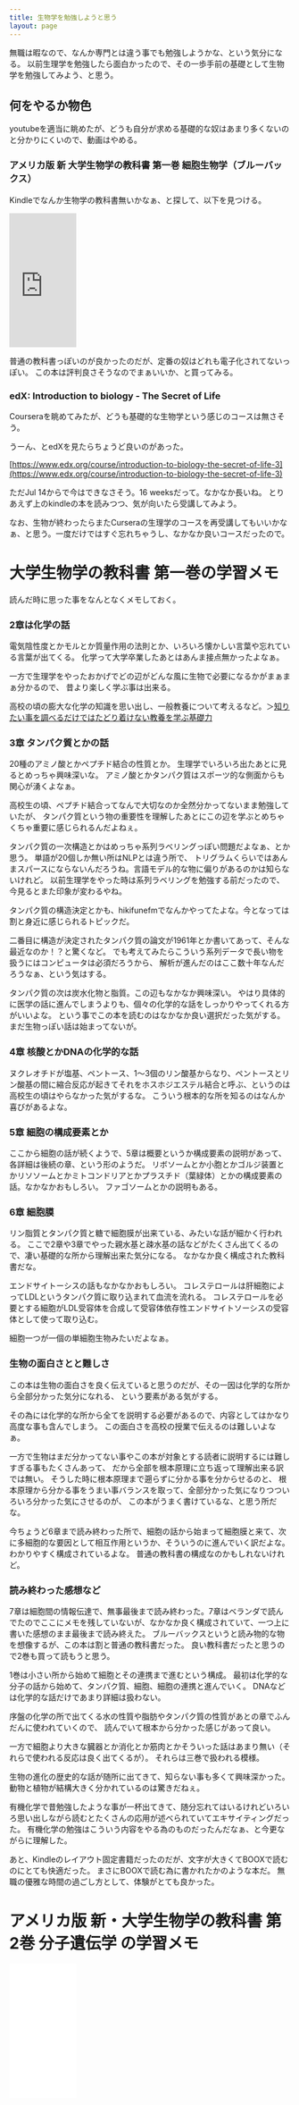 ```yaml
---
title: 生物学を勉強しようと思う
layout: page
---
```

無職は暇なので、なんか専門とは違う事でも勉強しようかな、という気分になる。
以前生理学を勉強したら面白かったので、その一歩手前の基礎として生物学を勉強してみよう、と思う。

## 何をやるか物色

youtubeを適当に眺めたが、どうも自分が求める基礎的な奴はあまり多くないのと分かりにくいので、動画はやめる。

### アメリカ版 新 大学生物学の教科書 第一巻 細胞生物学（ブルーバックス）

Kindleでなんか生物学の教科書無いかなぁ、と探して、以下を見つける。

<iframe style="width:120px;height:240px;" marginwidth="0" marginheight="0" scrolling="no" frameborder="0" src="https://rcm-fe.amazon-adsystem.com/e/cm?ref=qf_sp_asin_til&t=karino203-22&m=amazon&o=9&p=8&l=as1&IS1=1&detail=1&asins=4065137438&bc1=ffffff&lt1=_top&fc1=333333&lc1=0066c0&bg1=ffffff&f=ifr"> </iframe>

普通の教科書っぽいのが良かったのだが、定番の奴はどれも電子化されてないっぽい。
この本は評判良さそうなのでまぁいいか、と買ってみる。

### edX: Introduction to biology - The Secret of Life

Courseraを眺めてみたが、どうも基礎的な生物学という感じのコースは無さそう。

うーん、とedXを見たらちょうど良いのがあった。

[https://www.edx.org/course/introduction-to-biology-the-secret-of-life-3](https://www.edx.org/course/introduction-to-biology-the-secret-of-life-3)


ただJul 14からで今はできなさそう。16 weeksだって。なかなか長いね。
とりあえず上のkindleの本を読みつつ、気が向いたら受講してみよう。

なお、生物が終わったらまたCurseraの生理学のコースを再受講してもいいかなぁ、と思う。一度だけではすぐ忘れちゃうし、なかなか良いコースだったので。

# 大学生物学の教科書 第一巻の学習メモ

読んだ時に思った事をなんとなくメモしておく。

### 2章は化学の話

電気陰性度とかモルとか質量作用の法則とか、いろいろ懐かしい言葉や忘れている言葉が出てくる。
化学って大学卒業したあとはあんま接点無かったよなぁ。

一方で生理学をやったおかげでどの辺がどんな風に生物で必要になるかがまぁまぁ分かるので、
昔より楽しく学ぶ事は出来る。

高校の頃の膨大な化学の知識を思い出し、一般教養について考えるなど。＞[知りたい事を調べるだけではたどり着けない教養を学ぶ基礎力](https://karino2.github.io/2021/06/12/ability_to_study_liberalarts.html)

### 3章 タンパク質とかの話

20種のアミノ酸とかペプチド結合の性質とか。
生理学でいろいろ出たあとに見るとめっちゃ興味深いな。
アミノ酸とかタンパク質はスポーツ的な側面からも関心が湧くよなぁ。

高校生の頃、ペプチド結合ってなんで大切なのか全然分かってないまま勉強していたが、
タンパク質という物の重要性を理解したあとにこの辺を学ぶとめちゃくちゃ重要に感じられるんだよねぇ。

タンパク質の一次構造とかはめっちゃ系列ラベリングっぽい問題だよなぁ、とか思う。
単語が20個しか無い所はNLPとは違う所で、
トリグラムくらいではあんまスパースにならないんだろうね。言語モデル的な物に偏りがあるのかは知らないけれど。
以前生理学をやった時は系列ラベリングを勉強する前だったので、今見るとまた印象が変わるやね。

タンパク質の構造決定とかも、hikifunefmでなんかやってたよな。今となっては割と身近に感じられるトピックだ。

二番目に構造が決定されたタンパク質の論文が1961年とか書いてあって、そんな最近なのか！？と驚くなど。
でも考えてみたらこういう系列データで長い物を扱うにはコンピュータは必須だろうから、
解析が進んだのはここ数十年なんだろうなぁ、という気はする。

タンパク質の次は炭水化物と脂質。この辺もなかなか興味深い。
やはり具体的に医学の話に進んでしまうよりも、個々の化学的な話をしっかりやってくれる方がいいよな。
という事でこの本を読むのはなかなか良い選択だった気がする。まだ生物っぽい話は始まってないが。

### 4章 核酸とかDNAの化学的な話

ヌクレオチドが塩基、ペントース、1〜3個のリン酸基からなり、ペントースとリン酸基の間に縮合反応が起きてそれをホスホジエステル結合と呼ぶ、というのは高校生の頃はやらなかった気がするな。
こういう根本的な所を知るのはなんか喜びがあるよな。

### 5章 細胞の構成要素とか

ここから細胞の話が続くようで、5章は概要というか構成要素の説明があって、各詳細は後続の章、という形のようだ。
リボソームとか小胞とかゴルジ装置とかリソソームとかミトコンドリアとかプラスチド（葉緑体）とかの構成要素の話。なかなかおもしろい。
ファゴソームとかの説明もある。

### 6章 細胞膜

リン脂質とタンパク質と糖で細胞膜が出来ている、みたいな話が細かく行われる。
ここで2章や3章でやった親水基と疎水基の話などがたくさん出てくるので、凄い基礎的な所から理解出来た気分になる。
なかなか良く構成された教科書だな。

エンドサイトーシスの話もなかなかおもしろい。
コレステロールは肝細胞によってLDLというタンパク質に取り込まれて血流を流れる。
コレステロールを必要とする細胞がLDL受容体を合成して受容体依存性エンドサイトソーシスの受容体として使って取り込む。

細胞一つが一個の単細胞生物みたいだよなぁ。

### 生物の面白さとと難しさ

この本は生物の面白さを良く伝えていると思うのだが、その一因は化学的な所から全部分かった気分になれる、
という要素がある気がする。

その為には化学的な所から全てを説明する必要があるので、内容としてはかなり高度な事も含んでしまう。
この面白さを高校の授業で伝えるのは難しいよなぁ。

一方で生物はまだ分かってない事やこの本が対象とする読者に説明するには難しすぎる事もたくさんあって、
だから全部を根本原理に立ち返って理解出来る訳では無い。
そうした時に根本原理まで遡らずに分かる事を分からせるのと、
根本原理から分かる事をうまい事バランスを取って、全部分かった気になりつついろいろ分かった気にさせるのが、
この本がうまく書けているな、と思う所だな。

今ちょうど6章まで読み終わった所で、細胞の話から始まって細胞膜と来て、次に多細胞的な要因として相互作用というか、そういうのに進んでいく訳だよな。
わかりやすく構成されているよな。
普通の教科書の構成なのかもしれないけれど。

### 読み終わった感想など

7章は細胞間の情報伝達で、無事最後まで読み終わった。7章はベランダで読んでたのでここにメモを残していないが、なかなか良く構成されていて、一つ上に書いた感想のまま最後まで読み終えた。
ブルーバックスというと読み物的な物を想像するが、この本は割と普通の教科書だった。
良い教科書だったと思うので2巻も買って読もうと思う。

1巻は小さい所から始めて細胞とその連携まで進むという構成。
最初は化学的な分子の話から始めて、タンパク質、細胞、細胞の連携と進んでいく。
DNAなどは化学的な話だけであまり詳細は扱わない。

序盤の化学の所で出てくる水の性質や脂肪やタンパク質の性質があとの章でふんだんに使われていくので、
読んでいて根本から分かった感じがあって良い。

一方で細胞より大きな臓器とか消化とか筋肉とかそういった話はあまり無い（それらで使われる反応は良く出てくるが）。
それらは三巻で扱われる模様。

生物の進化の歴史的な話が随所に出てきて、知らない事も多くて興味深かった。
動物と植物が結構大きく分かれているのは驚きだねぇ。

有機化学で昔勉強したような事が一杯出てきて、随分忘れてはいるけれどいろいろ思い出しながら読むとたくさんの応用が述べられていてエキサイティングだった。
有機化学の勉強はこういう内容をやる為のものだったんだなぁ、と今更ながらに理解した。

あと、Kindleのレイアウト固定書籍だったのだが、文字が大きくてBOOXで読むのにとても快適だった。
まさにBOOXで読む為に書かれたかのような本だ。
無職の優雅な時間の過ごし方として、体験がとても良かった。

# アメリカ版 新・大学生物学の教科書 第2巻  分子遺伝学 の学習メモ

<iframe style="width:120px;height:240px;" marginwidth="0" marginheight="0" scrolling="no" frameborder="0" src="//rcm-fe.amazon-adsystem.com/e/cm?lt1=_blank&bc1=000000&IS2=1&bg1=FFFFFF&fc1=000000&lc1=0000FF&t=karino203-22&language=en_US&o=9&p=8&l=as4&m=amazon&f=ifr&ref=as_ss_li_til&asins=4065137446&linkId=f8bf2e77c8023400d8b00800fb2049b5"></iframe>



